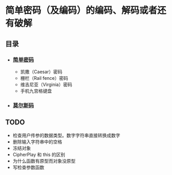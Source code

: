 # 简单密码（及编码）的编码、解码或者还有破解

## 目录
* ### [简单密码](https://github.com/samoyi/CipherPlay/blob/master/easyCiphers)
  * 凯撒（Caesar）密码
  * 栅栏（Rail fence）密码
  * 维吉尼亚（Virginia）密码
  * 手机九宫格键盘
* ### [莫尔斯码](https://github.com/samoyi/CipherPlay/blob/master/Morse)

## TODO
* 检查用户传参的数据类型。数字字符串直接转换成数字
* 删除输入字符串中的空格
* 冻结对象
* CipherPlay 和 this 的区别
* 为什么函数有原型而对象没原型
* 写检查参数函数
